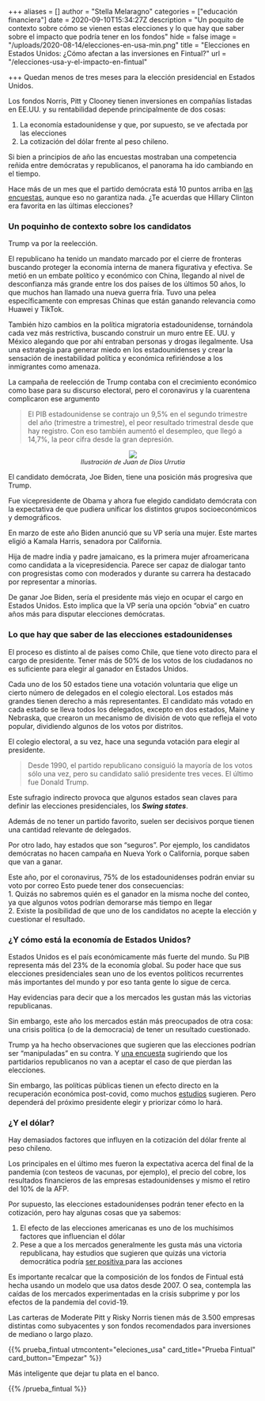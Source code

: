 +++
aliases = []
author = "Stella Melaragno"
categories = ["educación financiera"]
date = 2020-09-10T15:34:27Z
description = "Un poquito de contexto sobre cómo se vienen estas elecciones y lo que hay que saber sobre el impacto que podría tener en los fondos"
hide = false
image = "/uploads/2020-08-14/elecciones-en-usa-min.png"
title = "Elecciones en Estados Unidos: ¿Cómo afectan a las inversiones en Fintual?"
url = "/elecciones-usa-y-el-impacto-en-fintual"

+++
Quedan menos de tres meses para la elección presidencial en Estados Unidos. </br> 

Los fondos Norris, Pitt y Clooney tienen inversiones en compañías listadas en EE.UU. y su rentabilidad depende principalmente de dos cosas:

1. La economía estadounidense y que, por supuesto, se ve afectada por las elecciones
2. La cotización del dólar frente al peso chileno.

Si bien a principios de año las encuestas mostraban una competencia reñida entre demócratas y republicanos, el panorama ha ido cambiando en el tiempo.

Hace más de un mes que el partido demócrata está 10 puntos arriba en [las encuestas](https://projects.economist.com/us-2020-forecast/president), aunque eso no garantiza nada. ¿Te acuerdas que Hillary Clinton era favorita en las últimas elecciones?

#### 

### Un poquinho de contexto sobre los candidatos

Trump va por la reelección.

El republicano ha tenido un mandato marcado por el cierre de fronteras buscando proteger la economía interna de manera figurativa y efectiva. Se metió en un embate político y económico con China, llegando al nivel de desconfianza más grande entre los dos países de los últimos 50 años, lo que muchos han llamado una nueva guerra fría. Tuvo una pelea específicamente con empresas Chinas que están ganando relevancia como Huawei y TikTok.

También hizo cambios en la política migratoria estadounidense, tornándola cada vez más restrictiva, buscando construir un muro entre EE. UU. y México alegando que por ahí entraban personas y drogas ilegalmente. Usa una estrategia para generar miedo en los estadounidenses y crear la sensación de inestabilidad política y económica refiriéndose a los inmigrantes como amenaza.

La campaña de reelección de Trump contaba con el crecimiento económico como base para su discurso electoral, pero el coronavirus y la cuarentena complicaron ese argumento

> El PIB estadounidense se contrajo un 9,5% en el segundo trimestre del año (trimestre a trimestre), el peor resultado trimestral desde que hay registro. Con eso también aumentó el desempleo, que llegó a 14,7%, la peor cifra desde la gran depresión.

<div style="text-align: center;"> <figure> <img src="/uploads/2020-08-14/elecciones-en-usa-min.png"> <figcaption style="display: block;text-align: center;font-size: .8rem;"><i>Ilustración de Juan de Dios Urrutia</i></figcaption> </figure> </div>

El candidato demócrata, Joe Biden, tiene una posición más progresiva que Trump.

Fue vicepresidente de Obama y ahora fue elegido candidato demócrata con la expectativa de que pudiera unificar los distintos grupos socioeconómicos y demográficos.

En marzo de este año Biden anunció que su VP sería una mujer. Este martes eligió a Kamala Harris, senadora por California.

Hija de madre india y padre jamaicano, es la primera mujer afroamericana como candidata a la vicepresidencia. Parece ser capaz de dialogar tanto con progresistas como con moderados y durante su carrera ha destacado por representar a minorías.

De ganar Joe Biden, sería el presidente más viejo en ocupar el cargo en Estados Unidos. Esto implica que la VP sería una opción “obvia“ en cuatro años más para disputar elecciones demócratas.

### Lo que hay que saber de las elecciones estadounidenses

El proceso es distinto al de países como Chile, que tiene voto directo para el cargo de presidente. Tener más de 50% de los votos de los ciudadanos no es suficiente para elegir al ganador en Estados Unidos.

Cada uno de los 50 estados tiene una votación voluntaria que elige un cierto número de delegados en el colegio electoral. Los estados más grandes tienen derecho a más representantes. El candidato más votado en cada estado se lleva todos los delegados, excepto en dos estados, Maine y Nebraska, que crearon un mecanismo de división de voto que refleja el voto popular, dividiendo algunos de los votos por distritos.

El colegio electoral, a su vez, hace una segunda votación para elegir al presidente.

> Desde 1990, el partido republicano consiguió la mayoría de los votos sólo una vez, pero su candidato salió presidente tres veces. El último fue Donald Trump.

Este sufragio indirecto provoca que algunos estados sean claves para definir las elecciones presidenciales, los **_Swing states_**.

Además de no tener un partido favorito, suelen ser decisivos porque tienen una cantidad relevante de delegados.

Por otro lado, hay estados que son “seguros”. Por ejemplo, los candidatos demócratas no hacen campaña en Nueva York o California, porque saben que van a ganar.

Este año, por el coronavirus, 75% de los estadounidenses podrán enviar su voto por correo Esto puede tener dos consecuencias:  
1\. Quizás no sabremos quién es el ganador en la misma noche del conteo, ya que algunos votos podrían demorarse más tiempo en llegar  
2\. Existe la posibilidad de que uno de los candidatos no acepte la elección y cuestionar el resultado.

### **¿Y cómo está la economía de Estados Unidos?**

Estados Unidos es el país económicamente más fuerte del mundo. Su PIB representa más del 23% de la economía global. Su poder hace que sus elecciones presidenciales sean uno de los eventos políticos recurrentes más importantes del mundo y por eso tanta gente lo sigue de cerca.

Hay evidencias para decir que a los mercados les gustan más las victorias republicanas.

Sin embargo, este año los mercados están más preocupados de otra cosa: una crisis política (o de la democracia) de tener un resultado cuestionado.

Trump ya ha hecho observaciones que sugieren que las elecciones podrían ser “manipuladas” en su contra. Y [una encuesta](https://www.economist.com/graphic-detail/2020/07/07/many-americans-are-ready-to-question-the-result-of-the-presidential-election) sugiriendo que los partidarios republicanos no van a aceptar el caso de que pierdan las elecciones.

Sin embargo, las políticas públicas tienen un efecto directo en la recuperación económica post-covid, como muchos [estudios](https://www.mckinsey.com/industries/public-and-social-sector/our-insights/lessons-from-the-past-on-how-to-revive-the-us-economy-after-covid-19#) sugieren. Pero dependerá del próximo presidente elegir y priorizar cómo lo hará.

### ¿Y el dólar?

Hay demasiados factores que influyen en la cotización del dólar frente al peso chileno.

Los principales en el último mes fueron la expectativa acerca del final de la pandemia (con testeos de vacunas, por ejemplo), el precio del cobre, los resultados financieros de las empresas estadounidenses y mismo el retiro del 10% de la AFP.

Por supuesto, las elecciones estadounidenses podrán tener efecto en la cotización, pero hay algunas cosas que ya sabemos:

1. El efecto de las elecciones americanas es uno de los muchísimos factores que influencian el dólar
2. Pese a que a los mercados generalmente les gusta más una victoria republicana, hay estudios que sugieren que quizás una victoria democrática podría [ser positiva ](https://www.nytimes.com/2020/07/24/business/joe-biden-stocks-taxes.html)para las acciones

Es importante recalcar que la composición de los fondos de Fintual está hecha usando un modelo que usa datos desde 2007. O sea, contempla las caídas de los mercados experimentadas en la crisis subprime y por los efectos de la pandemia del covid-19.

Las carteras de Moderate Pitt y Risky Norris tienen más de 3.500 empresas distintas como subyacentes y son fondos recomendados para inversiones de mediano o largo plazo.

{{% prueba_fintual
utmcontent="eleciones_usa"
card_title="Prueba Fintual"
card_button="Empezar" %}}

Más inteligente que dejar tu plata en el banco.

{{% /prueba_fintual %}}